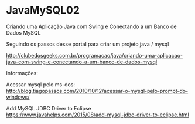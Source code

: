 # JavaMySQL02
Criando uma Aplicação Java com Swing e Conectando a um Banco de Dados MySQL

Seguindo os passos desse portal para criar um projeto java / mysql

http://clubedosgeeks.com.br/programacao/java/criando-uma-aplicacao-java-com-swing-e-conectando-a-um-banco-de-dados-mysql


Informações:

Acessar mysql pelo ms-dos:
http://blog.tiagopassos.com/2010/10/12/acessar-o-mysql-pelo-prompt-do-windows/ 

Add MySQL JDBC Driver to Eclipse
https://www.javahelps.com/2015/08/add-mysql-jdbc-driver-to-eclipse.html
